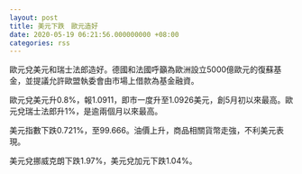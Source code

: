 ```yaml
---
layout: post
title: 美元下跌　歐元造好
date: 2020-05-19 06:21:56.000000000 +08:00
categories: rss
---
```


歐元兌美元和瑞士法郎造好。德國和法國呼籲為歐洲設立5000億歐元的復蘇基金，並提議允許歐盟執委會由市場上借款為基金融資。

歐元兌美元升0.8%，報1.0911，即市一度升至1.0926美元，創5月初以來最高。歐元兌瑞士法郎升1%，是逾兩個月以來最高。

美元指數下跌0.721%，至99.666。油價上升，商品相關貨幣走強，不利美元表現。

美元兌挪威克朗下跌1.97%，美元兌加元下跌1.04%。
